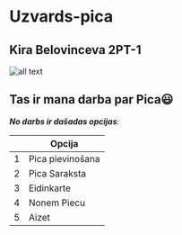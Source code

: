 # Uzvards-pica
## Kira Belovinceva 2PT-1
![all text](https://static.vecteezy.com/system/resources/previews/019/606/530/non_2x/pizza-graphic-clipart-design-free-png.png)
## Tas ir mana darba par Pica:smiley:
***No darbs ir dašadas opcijas***:

|      |      Opcija     |
|-----:|-----------------|
|     1|Pica pievinošana |
|     2|  Pica Saraksta  |
|     3|    Eidinkarte   |
|     4|    Nonem Piecu  |
|     5|       Aizet     |
